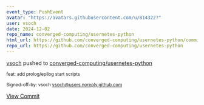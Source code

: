 ```yaml
---
event_type: PushEvent
avatar: "https://avatars.githubusercontent.com/u/814322?"
user: vsoch
date: 2024-12-02
repo_name: converged-computing/usernetes-python
html_url: https://github.com/converged-computing/usernetes-python/commit/8147641783fcf3e70ae0f7aece3994e72ea86407
repo_url: https://github.com/converged-computing/usernetes-python
---
```


<a href='https://github.com/vsoch' target='_blank'>vsoch</a> pushed to <a href='https://github.com/converged-computing/usernetes-python' target='_blank'>converged-computing/usernetes-python</a>

<small>feat: add prolog/epilog start scripts

Signed-off-by: vsoch <vsoch@users.noreply.github.com></small>

<a href='https://github.com/converged-computing/usernetes-python/commit/8147641783fcf3e70ae0f7aece3994e72ea86407' target='_blank'>View Commit</a>